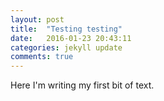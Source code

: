 ```yaml
---
layout: post
title:  "Testing testing"
date:   2016-01-23 20:43:11
categories: jekyll update
comments: true
---
```


Here I'm writing my first bit of text.
